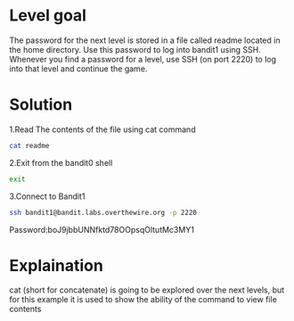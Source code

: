 # Level goal
The password for the next level is stored in a file called readme located in the home directory. Use this password to log into bandit1 using SSH. Whenever you find a password for a level, use SSH (on port 2220) to log into that level and continue the game.

# Solution

1.Read The contents of the file using cat command
```Bash
cat readme
```

2.Exit from the bandit0 shell
```Bash
exit
```

3.Connect to Bandit1
```Bash
ssh bandit1@bandit.labs.overthewire.org -p 2220
```
Password:boJ9jbbUNNfktd78OOpsqOltutMc3MY1

# Explaination
 
cat (short for concatenate) is going to be explored over the next levels, but for this example it is used to show the ability of the command to view file contents
